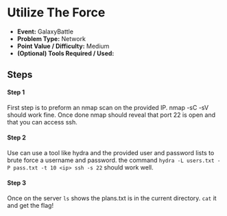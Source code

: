 # Utilize The Force
* **Event:** GalaxyBattle
* **Problem Type:** Network
* **Point Value / Difficulty:** Medium
* **(Optional) Tools Required / Used:**

## Steps
#### Step 1
First step is to preform an nmap scan on the provided IP. nmap -sC -sV should work fine. Once done nmap should reveal that port 22 is open and that you can access ssh.

#### Step 2
Use can use a tool like hydra and the provided user and password lists to brute force a username and password.
the command `hydra -L users.txt -P pass.txt -t 10 <ip> ssh -s 22` should work well.

#### Step 3
Once on the server `ls` shows the plans.txt is in the current directory. `cat` it and get the flag!

